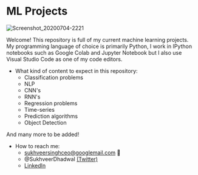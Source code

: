 # ML Projects

![Screenshot_20200704-2221](https://user-images.githubusercontent.com/48221355/87172469-3403c280-c2cc-11ea-8ddd-d1998d92607b.jpg)


Welcome! This repository is full of my current machine learning projects. 
My programming language of choice is primarily Python, I work in IPython notebooks such as Google Colab and Jupyter Notebook but I also use Visual Studio Code as one of my code editors. 

* What kind of content to expect in this repository:
  - Classification problems 
  - NLP
  - CNN's
  - RNN's 
  - Regression problems 
  - Time-series
  - Prediction algorithms 
  - Object Detection

And many more to be added! 

* How to reach me: 
  - sukhveersinghceo@googlemail.com 📧
  - @SukhveerDhadwal [(Twitter)](https://twitter.com/SukhveerDhadwal)
  - [LinkedIn](https://www.linkedin.com/in/sukhveer-singh-dhadwal/)


